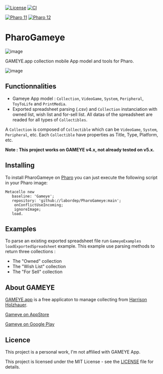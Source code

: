 [![License](https://img.shields.io/github/license/labordep/PharoGameye.svg)](./LICENSE)
[![CI](https://github.com/labordep/PharoGameye/actions/workflows/CI.yml/badge.svg)](https://github.com/labordep/PharoGameye/actions/workflows/CI.yml)

[![Pharo 11](https://img.shields.io/badge/Pharo-11-%23aac9ff.svg)](https://pharo.org/download)
[![Pharo 12](https://img.shields.io/badge/Pharo-12-%23aac9ff.svg)](https://pharo.org/download)

# PharoGameye

![image](https://user-images.githubusercontent.com/49183340/224508985-aafac0c0-2247-4d01-8daa-6204033367dc.png)

GAMEYE.app collection mobile App model and tools for Pharo.

![image](https://user-images.githubusercontent.com/49183340/225460239-aa9b1bff-e7c0-41ed-a2c7-f2947dbeb2c0.png)

## Functionnalities

- Gameye App model : ```Collection```, ```VideoGame```, ```System```, ```Peripheral```, ```ToyToLife``` and ```PrintMedia```.
- Exported spreadsheet parsing (.csv) and ```Collection``` instanciation with owned list, wish list and for-sell list. All datas of the spreadsheet are readed for all types of ```Collectibles```.

A ```Collection``` is composed of ```Collectible``` which can be ```VideoGame```, ```System```, ```Peripheral```, etc.
Each ```Collectible``` have properties as Title, Type, Platform, etc.

**Note : This project works on GAMEYE v4.x, not already tested on v5.x.**

## Installing

To install PharoGameye on [Pharo](https://pharo.org/) you can just execute the following script in your Pharo image:

```smalltalk
Metacello new
   baseline: 'Gameye';
   repository: 'github://labordep/PharoGameye:main';
	onConflictUseIncoming;
	ignoreImage;
   load.
```

## Examples

To parse an existing exported spreadsheet file run ```GameyeExamples loadExportedSpreadsheet``` example.
This example use parsing methods to return three collections : 
- The "Owned" collection
- The "Wish List" collection 
- The "For Sell" collection

## About GAMEYE

[GAMEYE.app](https://gameye.app/) is a free applicaton to manage collecting from [Harrison Holzhauer](https://www.hdnastudio.com/).

[Gameye on AppStore](https://apps.apple.com/fr/app/gameye/id1105342771)

[Gameye on Google Play](https://play.google.com/store/apps/details?id=com.hairyharri.gameye&hl=fr&gl=US&pli=1)

## Licence

This project is a personal work, I'm not affilied with GAMEYE App.

This project is licensed under the MIT License - see the [LICENSE](LICENSE) file for details.
